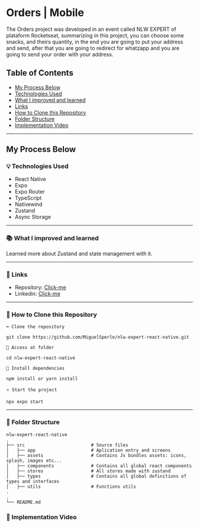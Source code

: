 # Orders | Mobile

The Orders project was developed in an event called NLW EXPERT of plataform Rocketseat, summarizing in this project, you can choose some snacks, and theirs quantity, in the end you are going to put your address and send, after that you are going to redirect for whatzapp and you are going to send your order with your address.

## Table of Contents
- [My Process Below](#my-process-below)
- [Technologies Used](#-technologies-used)
- [What I improved and learned](#-what-i-improved-and-learned)
- [Links](#-Links)
- [How to Clone this Repository](#-how-to-clone-this-repository)
- [Folder Structure](#-folder-structure)
- [Implementation Video](#-implementation-video)
---------------

## My Process Below

### 💡 Technologies Used

<ul>
  <li>React Native</li>
  <li>Expo</li>
  <li>Expo Router</li>
  <li>TypeScript</li>
  <li>Nativewind</li>
  <li>Zustand</li>
  <li>Async Storage</li>
</ul>

---------------


### 📚 What I improved and learned

Learned more about Zustand and state management with it.

---------------

### 🔗 Links

- Repository: [Click-me](https://github.com/MiguelSperle/nlw-expert-react-native)
- Linkedin: [Click-me](https://www.linkedin.com/in/miguel-sperle-851916298/)

---------------

### 🚀 How to Clone this Repository


```⌨ Clone the repository```

```
git clone https://github.com/MiguelSperle/nlw-expert-react-native.git
```

```📂 Access at folder```

```
cd nlw-expert-react-native
```

```📡 Install dependencies```

```
npm install or yarn install
```

```⭐ Start the project```

```
npx expo start
```

---------------

### 📂 Folder Structure

```plainText
nlw-expert-react-native
.
├── src                         # Source files
│   ├── app                     # Aplication entry and screens
│   ├── assets                  # Contains Js bundles assets: icons, splash, images etc...
│   ├── components              # Contains all global react components
│   ├── stores                  # All stores made with zustand
│   ├── types                   # Contains all global definitions of types and interfaces
│   ├── utils                   # Functions utils
.
.
└── README.md
```

### 🎥 Implementation Video
